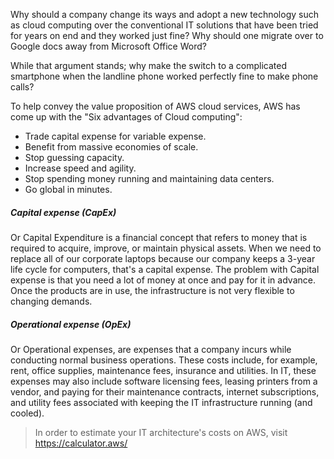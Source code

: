 Why should a company change its ways and adopt a new technology such as cloud computing over the conventional IT solutions that have been tried for years on end and they worked just fine?
Why should one migrate over to Google docs away from Microsoft Office Word?

While that argument stands; why make the switch to a complicated smartphone when the landline phone worked perfectly fine to make phone calls?

To help convey the value proposition of AWS cloud services, AWS has come up with the "Six advantages of Cloud computing":
- Trade capital expense for variable expense.
- Benefit from massive economies of scale.
- Stop guessing capacity.
- Increase speed and agility.
- Stop spending money running and maintaining data centers.
- Go global in minutes.


##### Capital expense (CapEx)
Or Capital Expenditure is a financial concept that refers to money that is required to acquire, improve, or maintain physical assets. When we need to replace all of our corporate laptops because our company keeps a 3-year life cycle for computers, that's a capital expense.
The problem with Capital expense is that you need a lot of money at once and pay for it in advance. 
Once the products are in use, the infrastructure is not very flexible to changing demands. 

##### Operational expense (OpEx)
Or Operational expenses, are expenses that a company incurs while conducting normal business operations. These costs include, for example, rent, office supplies, maintenance fees, insurance and utilities. 
In IT, these expenses may also include software licensing fees, leasing printers from a vendor, and paying for their maintenance contracts, internet subscriptions, and utility fees associated with keeping the IT infrastructure running (and cooled).

> In order to estimate your IT architecture's costs on AWS, visit https://calculator.aws/





